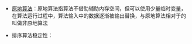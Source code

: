 - [原地算法](https://en.wikipedia.org/wiki/In-place_algorithm)：原地算法指算法不借助辅助内存空间，但可以使用少量临时变量，在算法运行过程中，算法输入中的数据逐渐被输出替换，与原地算法相对于的叫做非原地算法

- 排序算法稳定性：
